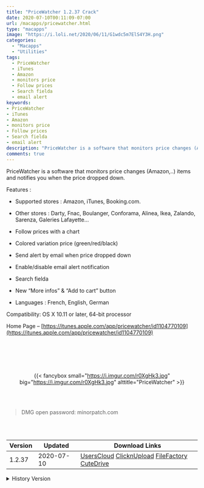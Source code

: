 ```yaml
---
title: "PriceWatcher 1.2.37 Crack"
date: 2020-07-10T00:11:09-07:00
url: /macapps/pricewatcher.html
type: "macapps"
image: "https://i.loli.net/2020/06/11/G1wdc5m7ElS4Y3H.png"
categories:
  - "Macapps"
  - "Utilities"
tags:
  - PriceWatcher
  - iTunes
  - Amazon
  - monitors price
  - Follow prices
  - Search fielda
  - email alert
keywords:
- PriceWatcher
- iTunes
- Amazon
- monitors price
- Follow prices
- Search fielda
- email alert
description: "PriceWatcher is a software that monitors price changes (Amazon,..) items and notifies you when the price dropped down."
comments: true
---
```


PriceWatcher is a software that monitors price changes (Amazon,..) items and notifies you when the price dropped down.

Features :

- Supported stores : Amazon, iTunes, Booking.com.

- Other stores : Darty, Fnac, Boulanger, Conforama, Alinea, Ikea, Zalando, Sarenza, Galeries Lafayette…

- Follow prices with a chart

- Colored variation price (green/red/black)

- Send alert by email when price dropped down

- Enable/disable email alert notification

- Search fielda

- New “More infos” & “Add to cart” button

- Languages : French, English, German

Compatibility: OS X 10.11 or later, 64-bit processor

Home Page – [https://itunes.apple.com/app/pricewatcher/id1104770109](https://itunes.apple.com/app/pricewatcher/id1104770109)

<br/>
<br/>
<script async src="https://pagead2.googlesyndication.com/pagead/js/adsbygoogle.js"></script>
<ins class="adsbygoogle"
     style="display:block; text-align:center;"
     data-ad-layout="in-article"
     data-ad-format="fluid"
     data-ad-client="ca-pub-8746275014476192"
     data-ad-slot="5144997159"></ins>
<script>
     (adsbygoogle = window.adsbygoogle || []).push({});
</script>
<br/>
<br/>


<center>

{{< fancybox small="https://i.imgur.com/r0XgHk3.jpg" big="https://i.imgur.com/r0XgHk3.jpg" alttitle="PriceWatcher" >}}

</center>

<br/>
<br/>


> DMG open password: minorpatch.com

<br/>

<br/>
<div id="history_version" class="history_version">

| Version | Updated | Download Links |
| ---- | ---- | ---- |
| 1.2.37 | 2020-07-10 | [UsersCloud](https://ouo.io/7c51hy)   [ClicknUpload](https://ouo.io/yiDQwk)   [FileFactory](https://ouo.io/pHU090)   [CuteDrive](https://ouo.io/cegOcT) |
<details>
<summary>History Version</summary>

| Version | Updated | Download Links |
| ---- | ---- | ---- |
| 1.2.36 | 2020-06-16 | [UsersCloud](https://ouo.io/qa7S7K)   [ClicknUpload](https://ouo.io/ogIiUh)   [FileFactory](https://ouo.io/xUzgcoZ)   [CuteDrive](https://ouo.io/m1mQ78) |
| 1.2.35 | 2020-06-11 | [UsersCloud](https://ouo.io/cw7Xz2)   [ClicknUpload](https://ouo.io/AMZhzfD)   [FileFactory](https://ouo.io/RgOOhdi)   [CuteDrive](https://ouo.io/praMob) |
</details>

</div>
